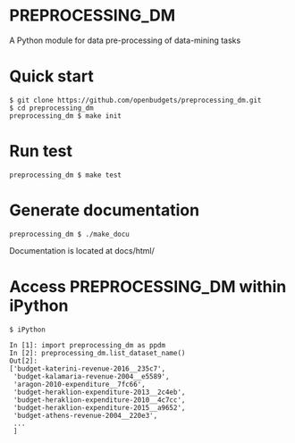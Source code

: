 # PREPROCESSING_DM
A Python module for data pre-processing of data-mining tasks

# Quick start
```
$ git clone https://github.com/openbudgets/preprocessing_dm.git
$ cd preprocessing_dm
preprocessing_dm $ make init
```

# Run test
```
preprocessing_dm $ make test
```

# Generate documentation
```
preprocessing_dm $ ./make_docu
```
Documentation is located at docs/html/

# Access PREPROCESSING_DM within iPython

```
$ iPython

In [1]: import preprocessing_dm as ppdm
In [2]: preprocessing_dm.list_dataset_name()
Out[2]:
['budget-katerini-revenue-2016__235c7',
 'budget-kalamaria-revenue-2004__e5589',
 'aragon-2010-expenditure__7fc66',
 'budget-heraklion-expenditure-2013__2c4eb',
 'budget-heraklion-expenditure-2010__4c7cc',
 'budget-heraklion-expenditure-2015__a9652',
 'budget-athens-revenue-2004__220e3',
 ...
 ]
